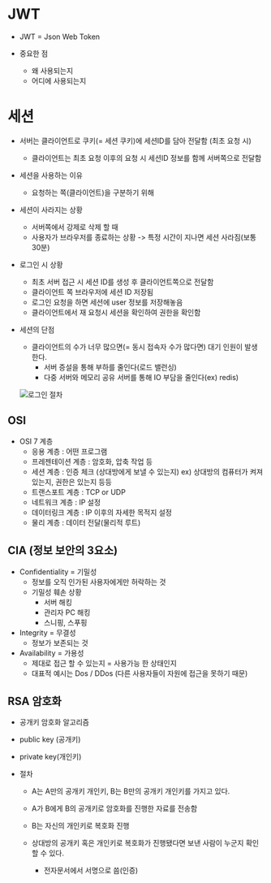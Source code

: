 # JWT

- JWT = Json Web Token

- 중요한 점
  - 왜 사용되는지
  - 어디에 사용되는지



# 세션

- 서버는 클라이언트로 쿠키(= 세션 쿠키)에 세션ID를 담아 전달함 (최초 요청 시)
  - 클라이언트는 최초 요청 이후의 요청 시 세션ID 정보를 함께 서버쪽으로 전달함

  

- 세션을 사용하는 이유
  - 요청하는 쪽(클라이언트)을 구분하기 위해

  

- 세션이 사라지는 상황
  - 서버쪽에서 강제로 삭제 할 때
  - 사용자가 브라우저를 종료하는 상황 -> 특정 시간이 지나면 세션 사라짐(보통 30분)



- 로그인 시 상황
  - 최초  서버 접근 시 세션 ID를 생성 후 클라이언트쪽으로 전달함
  - 클라이언트 쪽 브라우저에 세션 ID 저장됨
  - 로그인 요청을 하면 세션에 user 정보를 저장해놓음
  - 클라이언트에서 재 요청시 세션을 확인하여 권한을 확인함

  

- 세션의 단점
  - 클라이언트의 수가 너무 많으면(= 동시 접속자 수가 많다면)  대기 인원이 발생한다.
    - 서버 증설을 통해 부하를 줄인다(로드 밸런싱)
    - 다중 서버와 메모리 공유 서버를 통해 IO 부담을 줄인다(ex) redis)

  

  ![로그인 절차](https://media.vlpt.us/images/junhok82/post/eb016f92-dfe1-4961-a7ea-f5501352b3d9/image.png)



## OSI

- OSI 7 계층
  - 응용 계층 : 어떤 프로그램
  - 프레젠테이션 계층 : 암호화, 압축 작업 등
  - 세션 계층 : 인증 체크 (상대방에게 보낼 수 있는지) ex) 상대방의 컴퓨터가 켜져있는지, 권한은 있는지 등등
  - 트랜스포트 계층 : TCP or UDP
  - 네트워크 계층 : IP 설정
  - 데이터링크 계층 : IP 이후의 자세한 목적지 설정
  - 물리 계층 : 데이터 전달(물리적 루트)



  

## CIA (정보 보안의 3요소)

- Confidentiality = 기밀성
  - 정보를 오직 인가된 사용자에게만 허락하는 것
  - 기밀성 훼손 상황
    - 서버 해킹
    - 관리자 PC 해킹
    - 스니핑, 스푸핑
- Integrity = 무결성
  - 정보가 보존되는 것
- Availability = 가용성
  - 제대로 접근 할 수 있는지 = 사용가능 한 상태인지
  - 대표적 예시는 Dos / DDos (다른 사용자들이 자원에 접근을 못하기 때문)

  

## RSA 암호화

- 공개키 암호화 알고리즘

- public key (공개키)
- private key(개인키)



- 절차

  - A는 A만의 공개키 개인키, B는 B만의 공개키 개인키를 가지고 있다.

  - A가 B에게 B의 공개키로 암호화를 진행한 자료를 전송함
  - B는 자신의 개인키로 복호화 진행
  - 상대방의 공개키 혹은 개인키로 복호화가 진행됐다면 보낸 사람이 누군지 확인할 수 있다.
    - 전자문서에서 서명으로 씀(인증)

